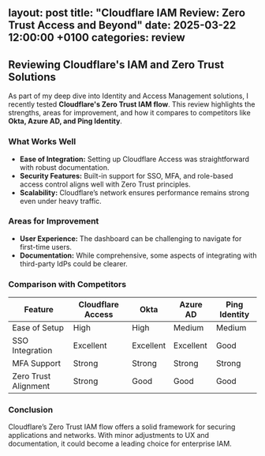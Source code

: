 layout: post
title: "Cloudflare IAM Review: Zero Trust Access and Beyond"
date: 2025-03-22 12:00:00 +0100
categories: review
---

## Reviewing Cloudflare's IAM and Zero Trust Solutions

As part of my deep dive into Identity and Access Management solutions, I recently tested **Cloudflare's Zero Trust IAM flow**. This review highlights the strengths, areas for improvement, and how it compares to competitors like **Okta, Azure AD, and Ping Identity**.

### What Works Well
- **Ease of Integration:** Setting up Cloudflare Access was straightforward with robust documentation.
- **Security Features:** Built-in support for SSO, MFA, and role-based access control aligns well with Zero Trust principles.
- **Scalability:** Cloudflare’s network ensures performance remains strong even under heavy traffic.

### Areas for Improvement
- **User Experience:** The dashboard can be challenging to navigate for first-time users.
- **Documentation:** While comprehensive, some aspects of integrating with third-party IdPs could be clearer.

### Comparison with Competitors
| Feature               | Cloudflare Access | Okta          | Azure AD     | Ping Identity |
|-----------------------|------------------|---------------|--------------|---------------|
| Ease of Setup         | High             | High          | Medium       | Medium        |
| SSO Integration       | Excellent        | Excellent     | Excellent    | Good          |
| MFA Support           | Strong           | Strong        | Strong       | Strong        |
| Zero Trust Alignment  | Strong           | Good          | Good         | Good          |

### Conclusion
Cloudflare’s Zero Trust IAM flow offers a solid framework for securing applications and networks. With minor adjustments to UX and documentation, it could become a leading choice for enterprise IAM.
